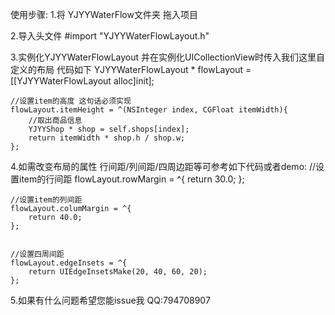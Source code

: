 使用步骤:
1.将 YJYYWaterFlow文件夹 拖入项目

2.导入头文件 #import "YJYYWaterFlowLayout.h"

3.实例化YJYYWaterFlowLayout 并在实例化UICollectionView时传入我们这里自定义的布局 代码如下
 YJYYWaterFlowLayout * flowLayout = [[YJYYWaterFlowLayout alloc]init];
    
    //设置item的高度 这句话必须实现
    flowLayout.itemHeight = ^(NSInteger index, CGFloat itemWidth){
        //取出商品信息
        YJYYShop * shop = self.shops[index];
        return itemWidth * shop.h / shop.w;
    };
4.如需改变布局的属性 行间距/列间距/四周边距等可参考如下代码或者demo:
      //设置item的行间距
    flowLayout.rowMargin = ^{
        return 30.0;
    };
    
    //设置item的列间距
    flowLayout.columMargin = ^{
        return 40.0;
    };
    
    
    //设置四周间距
    flowLayout.edgeInsets = ^{
        return UIEdgeInsetsMake(20, 40, 60, 20);
    };
5.如果有什么问题希望您能issue我 QQ:794708907

